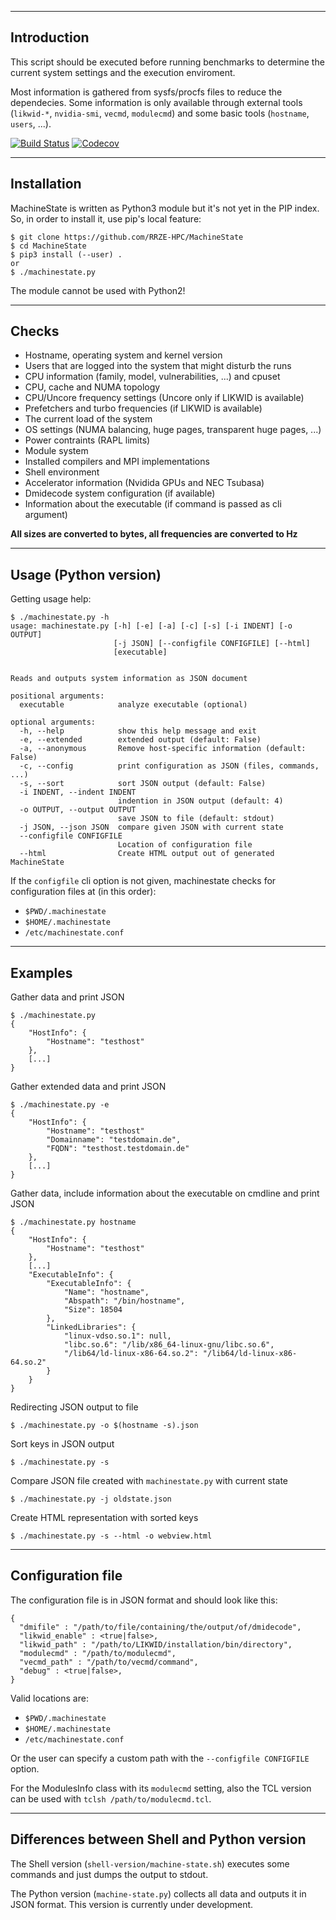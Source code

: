 --------------------------------------------------------------------------------
Introduction
--------------------------------------------------------------------------------
This script should be executed before running benchmarks to determine the
current system settings and the execution enviroment.

Most information is gathered from sysfs/procfs files to reduce the dependecies.
Some information is only available through external tools (`likwid-*`, `nvidia-smi`,
`vecmd`, `modulecmd`) and some basic tools (`hostname`, `users`, ...).

[![Build Status](https://travis-ci.org/RRZE-HPC/MachineState.svg?branch=master)](https://travis-ci.org/RRZE-HPC/MachineState) [![Codecov](https://codecov.io/github/RRZE-HPC/MachineState/coverage.svg?branch=master)](https://codecov.io/github/RRZE-HPC/MachineState?branch=mastern)

--------------------------------------------------------------------------------
Installation
--------------------------------------------------------------------------------
MachineState is written as Python3 module but it's not yet in the PIP index.
So, in order to install it, use pip's local feature:

```
$ git clone https://github.com/RRZE-HPC/MachineState
$ cd MachineState
$ pip3 install (--user) .
or
$ ./machinestate.py
```

The module cannot be used with Python2!



--------------------------------------------------------------------------------
Checks
--------------------------------------------------------------------------------
- Hostname, operating system and kernel version
- Users that are logged into the system that might disturb the runs
- CPU information (family, model, vulnerabilities, ...) and cpuset
- CPU, cache and NUMA topology
- CPU/Uncore frequency settings (Uncore only if LIKWID is available)
- Prefetchers and turbo frequencies (if LIKWID is available)
- The current load of the system
- OS settings (NUMA balancing, huge pages, transparent huge pages, ...)
- Power contraints (RAPL limits)
- Module system
- Installed compilers and MPI implementations
- Shell environment
- Accelerator information (Nvidida GPUs and NEC Tsubasa)
- Dmidecode system configuration (if available)
- Information about the executable (if command is passed as cli argument)

**All sizes are converted to bytes, all frequencies are converted to Hz**

--------------------------------------------------------------------------------
Usage (Python version)
--------------------------------------------------------------------------------
Getting usage help:
```
$ ./machinestate.py -h
usage: machinestate.py [-h] [-e] [-a] [-c] [-s] [-i INDENT] [-o OUTPUT]
                       [-j JSON] [--configfile CONFIGFILE] [--html]
                       [executable]


Reads and outputs system information as JSON document

positional arguments:
  executable            analyze executable (optional)

optional arguments:
  -h, --help            show this help message and exit
  -e, --extended        extended output (default: False)
  -a, --anonymous       Remove host-specific information (default: False)
  -c, --config          print configuration as JSON (files, commands, ...)
  -s, --sort            sort JSON output (default: False)
  -i INDENT, --indent INDENT
                        indention in JSON output (default: 4)
  -o OUTPUT, --output OUTPUT
                        save JSON to file (default: stdout)
  -j JSON, --json JSON  compare given JSON with current state
  --configfile CONFIGFILE
                        Location of configuration file
  --html                Create HTML output out of generated MachineState
```

If the `configfile` cli option is not given, machinestate checks for configuration files at (in this order):
- `$PWD/.machinestate`
- `$HOME/.machinestate`
- `/etc/machinestate.conf`


--------------------------------------------------------------------------------
Examples
--------------------------------------------------------------------------------
Gather data and print JSON

```
$ ./machinestate.py
{
    "HostInfo": {
        "Hostname": "testhost"
    },
    [...]
}
```

Gather extended data and print JSON

```
$ ./machinestate.py -e
{
    "HostInfo": {
        "Hostname": "testhost"
        "Domainname": "testdomain.de",
        "FQDN": "testhost.testdomain.de"
    },
    [...]
}
```

Gather data, include information about the executable on cmdline and print JSON

```
$ ./machinestate.py hostname
{
    "HostInfo": {
        "Hostname": "testhost"
    },
    [...]
    "ExecutableInfo": {
        "ExecutableInfo": {
            "Name": "hostname",
            "Abspath": "/bin/hostname",
            "Size": 18504
        },
        "LinkedLibraries": {
            "linux-vdso.so.1": null,
            "libc.so.6": "/lib/x86_64-linux-gnu/libc.so.6",
            "/lib64/ld-linux-x86-64.so.2": "/lib64/ld-linux-x86-64.so.2"
        }
    }
}
```

Redirecting JSON output to file

```
$ ./machinestate.py -o $(hostname -s).json
```

Sort keys in JSON output
```
$ ./machinestate.py -s
```

Compare JSON file created with `machinestate.py` with current state
```
$ ./machinestate.py -j oldstate.json
```

Create HTML representation with sorted keys
```
$ ./machinestate.py -s --html -o webview.html
```

--------------------------------------------------------------------------------
Configuration file
--------------------------------------------------------------------------------
The configuration file is in JSON format and should look like this:

```
{
  "dmifile" : "/path/to/file/containing/the/output/of/dmidecode",
  "likwid_enable" : <true|false>,
  "likwid_path" : "/path/to/LIKWID/installation/bin/directory",
  "modulecmd" : "/path/to/modulecmd",
  "vecmd_path" : "/path/to/vecmd/command",
  "debug" : <true|false>,
}
```

Valid locations are:

- `$PWD/.machinestate`
- `$HOME/.machinestate`
- `/etc/machinestate.conf`

Or the user can specify a custom path with the `--configfile CONFIGFILE` option.

For the ModulesInfo class with its `modulecmd` setting, also the TCL version can be used
with `tclsh /path/to/modulecmd.tcl`.

--------------------------------------------------------------------------------
Differences between Shell and Python version
--------------------------------------------------------------------------------
The Shell version (`shell-version/machine-state.sh`) executes some commands and
just dumps the output to stdout.

The Python version (`machine-state.py`) collects all data and outputs it in JSON
format. This version is currently under development.

